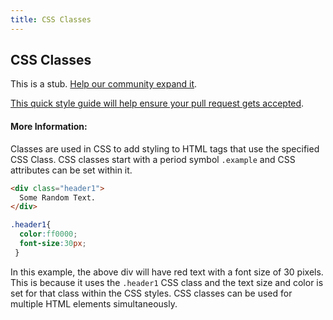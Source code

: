 ```yaml
---
title: CSS Classes
---
```

## CSS Classes

This is a stub. <a href='https://github.com/freecodecamp/guides/tree/master/src/pages/html/css-classes/index.md' target='_blank' rel='nofollow'>Help our community expand it</a>.

<a href='https://github.com/freecodecamp/guides/blob/master/README.md' target='_blank' rel='nofollow'>This quick style guide will help ensure your pull request gets accepted</a>.

<!-- The article goes here, in GitHub-flavored Markdown. Feel free to add YouTube videos, images, and CodePen/JSBin embeds  -->

#### More Information:
<!-- Please add any articles you think might be helpful to read before writing the article -->

Classes are used in CSS to add styling to HTML tags that use the specified CSS Class. CSS classes start with a period symbol `.example` and CSS attributes can be set within it.

```html
<div class="header1">
  Some Random Text.
</div>
```

```css
.header1{
  color:ff0000;
  font-size:30px;
 }
 ```
 
 In this example, the above div will have red text with a font size of 30 pixels. This is because it uses the `.header1` CSS class and the text size and color is set for that class within the CSS styles. CSS classes can be used for multiple HTML elements simultaneously.
